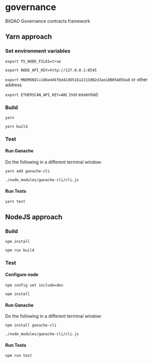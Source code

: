 # governance
BitDAO Governance contracts framework

## Yarn approach

### Set environment variables

`export TS_NODE_FILES=true`

`export NODE_API_KEY=http://127.0.0.1:8545`

`export MNEMONIC=186e446fbd41dD51Ea2213dB2d3ae18B05A05ba8` or other address

`export ETHERSCAN_API_KEY=ABC` (not essential)

### Build

`yarn`

`yarn build`

### Test 


#### Run Ganache

Do the following in a different terminal window:

`yarn add ganache-cli`

`./node_modules/ganache-cli/cli.js`


#### Run Tests

`yarn test`


## NodeJS approach

### Build

`npm install`

`npm run build`

### Test

#### Configure node

`npm config set include=dev`

`npm install`


#### Run Ganache

Do the following in a different terminal window:

`npm install ganache-cli`

`./node_modules/ganache-cli/cli.js`

#### Run Tests

`npm run test`
